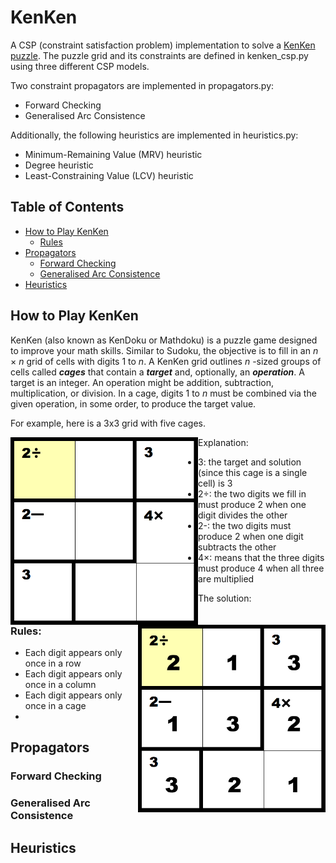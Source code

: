 # KenKen
A CSP (constraint satisfaction problem) implementation to solve a [KenKen puzzle](https://www.kenkenpuzzle.com).
The puzzle grid and its constraints are defined in kenken_csp.py using three different CSP models. 

Two constraint propagators are implemented in propagators.py:
* Forward Checking
* Generalised Arc Consistence

Additionally, the following heuristics are implemented in heuristics.py:
* Minimum-Remaining Value (MRV) heuristic
* Degree heuristic
* Least-Constraining Value (LCV) heuristic


## Table of Contents
* [How to Play KenKen](https://github.com/thiadeliria/KenKen#how-to-play-kenken)
    * [Rules](https://github.com/thiadeliria/KenKen#rules)
* [Propagators](https://github.com/thiadeliria/KenKen#propagators)
    * [Forward Checking](https://github.com/thiadeliria/KenKen#forward-checking)
    * [Generalised Arc Consistence](https://github.com/thiadeliria/KenKen#generalised-arc-consistence)
* [Heuristics](https://github.com/thiadeliria/KenKen#heuristics)
        
## How to Play KenKen
KenKen (also known as KenDoku or Mathdoku) is a puzzle game designed to improve your math skills. Similar to Sudoku, the objective is to fill in an *n* × *n* grid of cells with digits 1 to *n*. A KenKen grid outlines *n* -sized groups of cells called ***cages*** that contain a ***target*** and, optionally, an ***operation***. A target is an integer. An operation might be addition, subtraction, multiplication, or division. In a cage, digits 1 to *n* must be combined via the given operation, in some order, to produce the target value.

For example, here is a 3x3 grid with five cages.

<img align="left" src="https://github.com/thiadeliria/KenKen/blob/master/images/example.png" width="300" />

Explanation:

* 3: the target and solution (since this cage is a single cell) is 3
* 2÷: the two digits we fill in must produce 2 when one digit divides the other
* 2-: the two digits must produce 2 when one digit subtracts the other
* 4×: means that the three digits must produce 4 when all three are multiplied 

The solution:
<img align="right" src="https://github.com/thiadeliria/KenKen/blob/master/images/example_sol.png" width="300" />

### Rules:
* Each digit appears only once in a row
* Each digit appears only once in a column
* Each digit appears only once in a cage 
*


## Propagators

### Forward Checking

### Generalised Arc Consistence

## Heuristics
